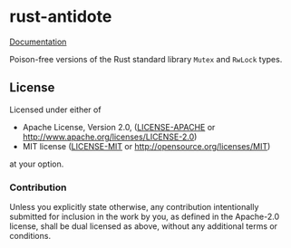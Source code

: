 # rust-antidote

[Documentation](https://sfackler.github.io/rust-antidote/doc/v1.0.0/antidote)

Poison-free versions of the Rust standard library `Mutex` and `RwLock` types.

## License

Licensed under either of

 * Apache License, Version 2.0, ([LICENSE-APACHE](LICENSE-APACHE) or http://www.apache.org/licenses/LICENSE-2.0)
 * MIT license ([LICENSE-MIT](LICENSE-MIT) or http://opensource.org/licenses/MIT)

at your option.

### Contribution

Unless you explicitly state otherwise, any contribution intentionally
submitted for inclusion in the work by you, as defined in the Apache-2.0
license, shall be dual licensed as above, without any additional terms or
conditions.
